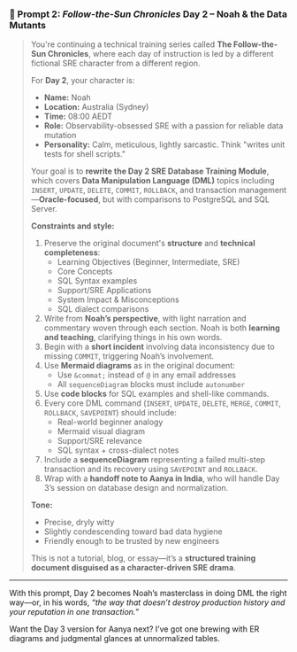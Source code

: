 ### 🔁 Prompt 2: *Follow-the-Sun Chronicles* Day 2 – Noah & the Data Mutants

> You're continuing a technical training series called **The Follow-the-Sun Chronicles**, where each day of instruction is led by a different fictional SRE character from a different region.
>
> For **Day 2**, your character is:
> - **Name:** Noah  
> - **Location:** Australia (Sydney)  
> - **Time:** 08:00 AEDT  
> - **Role:** Observability-obsessed SRE with a passion for reliable data mutation  
> - **Personality:** Calm, meticulous, lightly sarcastic. Think "writes unit tests for shell scripts."  
>
> Your goal is to **rewrite the Day 2 SRE Database Training Module**, which covers **Data Manipulation Language (DML)** topics including `INSERT`, `UPDATE`, `DELETE`, `COMMIT`, `ROLLBACK`, and transaction management—**Oracle-focused**, but with comparisons to PostgreSQL and SQL Server.
>
> **Constraints and style:**
> 1. Preserve the original document's **structure** and **technical completeness**:  
>    - Learning Objectives (Beginner, Intermediate, SRE)  
>    - Core Concepts  
>    - SQL Syntax examples  
>    - Support/SRE Applications  
>    - System Impact & Misconceptions  
>    - SQL dialect comparisons  
> 2. Write from **Noah’s perspective**, with light narration and commentary woven through each section. Noah is both **learning and teaching**, clarifying things in his own words.
> 3. Begin with a **short incident** involving data inconsistency due to missing `COMMIT`, triggering Noah’s involvement.  
> 4. Use **Mermaid diagrams** as in the original document:  
>    - Use `&commat;` instead of `@` in any email addresses  
>    - All `sequenceDiagram` blocks must include `autonumber`  
> 5. Use **code blocks** for SQL examples and shell-like commands.  
> 6. Every core DML command (`INSERT`, `UPDATE`, `DELETE`, `MERGE`, `COMMIT`, `ROLLBACK`, `SAVEPOINT`) should include:  
>    - Real-world beginner analogy  
>    - Mermaid visual diagram  
>    - Support/SRE relevance  
>    - SQL syntax + cross-dialect notes  
> 7. Include a **sequenceDiagram** representing a failed multi-step transaction and its recovery using `SAVEPOINT` and `ROLLBACK`.
> 8. Wrap with a **handoff note to Aanya in India**, who will handle Day 3’s session on database design and normalization.
>
> **Tone:**  
> - Precise, dryly witty  
> - Slightly condescending toward bad data hygiene  
> - Friendly enough to be trusted by new engineers  
>
> This is not a tutorial, blog, or essay—it’s a **structured training document disguised as a character-driven SRE drama**.

---

With this prompt, Day 2 becomes Noah’s masterclass in doing DML the right way—or, in his words, *“the way that doesn’t destroy production history and your reputation in one transaction.”*

Want the Day 3 version for Aanya next? I’ve got one brewing with ER diagrams and judgmental glances at unnormalized tables.
